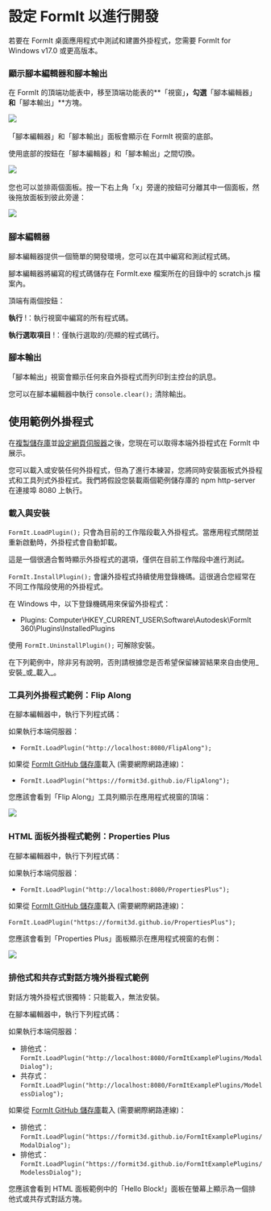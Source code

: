 # 設定 FormIt 以進行開發

若要在 FormIt 桌面應用程式中測試和建置外掛程式，您需要 FormIt for Windows v17.0 或更高版本。

### **顯示腳本編輯器和腳本輸出**

在 FormIt 的頂端功能表中，移至頂端功能表的**「視窗」**，勾選**「腳本編輯器」**和**「腳本輸出」**方塊。

![](https://formit3d.github.io/FormItExamplePlugins/docs/images/EnableDevelopmentWindows.PNG)

「腳本編輯器」和「腳本輸出」面板會顯示在 FormIt 視窗的底部。

使用底部的按鈕在「腳本編輯器」和「腳本輸出」之間切換。

![](https://formit3d.github.io/FormItExamplePlugins/docs/images/ScriptEditorDefaultState.PNG)

您也可以並排兩個面板。按一下右上角「x」旁邊的按鈕可分離其中一個面板，然後拖放面板到彼此旁邊：

![](https://formit3d.github.io/FormItExamplePlugins/docs/images/ScriptEditor+ScriptOutputConfiguration.gif)

### **腳本編輯器**

腳本編輯器提供一個簡單的開發環境，您可以在其中編寫和測試程式碼。

腳本編輯器將編寫的程式碼儲存在 FormIt.exe 檔案所在的目錄中的 scratch.js 檔案內。

頂端有兩個按鈕：

**執行** \![](<../../../.gitbook/assets/image (8) (1).png>)：執行視窗中編寫的所有程式碼。

**執行選取項目** \![](<../../../.gitbook/assets/image (52).png>)：僅執行選取的/亮顯的程式碼行。

### **腳本輸出**

「腳本輸出」視窗會顯示任何來自外掛程式而列印到主控台的訊息。

您可以在腳本編輯器中執行 `console.clear();` 清除輸出。

## 使用範例外掛程式

在[複製儲存庫](cloning-a-sample-plugin.md)並[設定網頁伺服器](hosting-a-plugin-on-a-local-server.md)之後，您現在可以取得本端外掛程式在 FormIt 中展示。

您可以載入或安裝任何外掛程式，但為了進行本練習，您將同時安裝面板式外掛程式和工具列式外掛程式。我們將假設您裝載兩個範例儲存庫的 npm http-server 在連接埠 8080 上執行。

### **載入與安裝**

`FormIt.LoadPlugin();` 只會為目前的工作階段載入外掛程式。當應用程式關閉並重新啟動時，外掛程式會自動卸載。

這是一個很適合暫時顯示外掛程式的選項，僅供在目前工作階段中進行測試。

`FormIt.InstallPlugin();` 會讓外掛程式持續使用登錄機碼。這很適合您經常在不同工作階段使用的外掛程式。

在 Windows 中，以下登錄機碼用來保留外掛程式：

* Plugins: Computer\\HKEY_CURRENT_USER\\Software\\Autodesk\\FormIt 360\\Plugins\\InstalledPlugins

使用 `FormIt.UninstallPlugin();` 可解除安裝。

在下列範例中，除非另有說明，否則請根據您是否希望保留練習結果來自由使用_安裝_或_載入_。

### **工具列外掛程式範例：Flip Along**

在腳本編輯器中，執行下列程式碼：

如果執行本端伺服器：

* `FormIt.LoadPlugin("http://localhost:8080/FlipAlong");`

如果從 [FormIt GitHub 儲存庫](https://github.com/FormIt3D/)載入 (需要網際網路連線)：

* `FormIt.LoadPlugin("https://formit3d.github.io/FlipAlong");`

您應該會看到「Flip Along」工具列顯示在應用程式視窗的頂端：

![](https://formit3d.github.io/FormItExamplePlugins/docs/images/FlipAlongToolbar.PNG)

### **HTML 面板外掛程式範例：Properties Plus**

在腳本編輯器中，執行下列程式碼：

如果執行本端伺服器：

* `FormIt.LoadPlugin("http://localhost:8080/PropertiesPlus");`

如果從 [FormIt GitHub 儲存庫](https://github.com/FormIt3D/)載入 (需要網際網路連線)：

`FormIt.LoadPlugin("https://formit3d.github.io/PropertiesPlus");`

您應該會看到「Properties Plus」面板顯示在應用程式視窗的右側：

![](https://formit3d.github.io/FormItExamplePlugins/docs/images/PropertiesPlusPanel.png)

### **排他式和共存式對話方塊外掛程式範例**

對話方塊外掛程式很獨特：只能載入，無法安裝。

在腳本編輯器中，執行下列程式碼：

如果執行本端伺服器：

* 排他式：`FormIt.LoadPlugin("http://localhost:8080/FormItExamplePlugins/ModalDialog");`
* 共存式：`FormIt.LoadPlugin("http://localhost:8080/FormItExamplePlugins/ModelessDialog");`

如果從 [FormIt GitHub 儲存庫](https://github.com/FormIt3D/)載入 (需要網際網路連線)：

* 排他式：`FormIt.LoadPlugin("https://formit3d.github.io/FormItExamplePlugins/ModalDialog");`
* 排他式：`FormIt.LoadPlugin("https://formit3d.github.io/FormItExamplePlugins/ModelessDialog");`

您應該會看到 HTML 面板範例中的「Hello Block!」面板在螢幕上顯示為一個排他式或共存式對話方塊。
